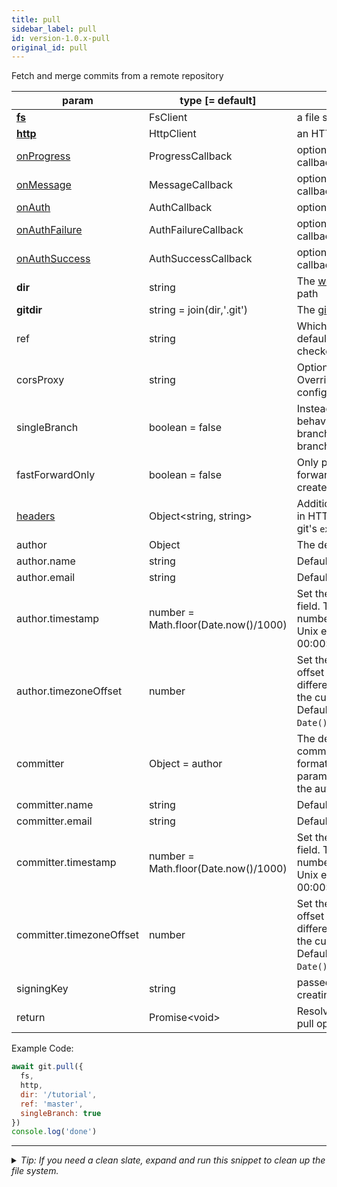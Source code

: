 ```yaml
---
title: pull
sidebar_label: pull
id: version-1.0.x-pull
original_id: pull
---
```


Fetch and merge commits from a remote repository

| param                            | type [= default]                     | description                                                                                                                                                   |
| -------------------------------- | ------------------------------------ | ------------------------------------------------------------------------------------------------------------------------------------------------------------- |
| [**fs**](./fs)                   | FsClient                             | a file system client                                                                                                                                          |
| [**http**](./http)               | HttpClient                           | an HTTP client                                                                                                                                                |
| [onProgress](./onProgress)       | ProgressCallback                     | optional progress event callback                                                                                                                              |
| [onMessage](./onMessage)         | MessageCallback                      | optional message event callback                                                                                                                               |
| [onAuth](./onAuth)               | AuthCallback                         | optional auth fill callback                                                                                                                                   |
| [onAuthFailure](./onAuthFailure) | AuthFailureCallback                  | optional auth rejected callback                                                                                                                               |
| [onAuthSuccess](./onAuthSuccess) | AuthSuccessCallback                  | optional auth approved callback                                                                                                                               |
| **dir**                          | string                               | The [working tree](dir-vs-gitdir.md) directory path                                                                                                           |
| **gitdir**                       | string = join(dir,'.git')            | The [git directory](dir-vs-gitdir.md) path                                                                                                                    |
| ref                              | string                               | Which branch to fetch. By default this is the currently checked out branch.                                                                                   |
| corsProxy                        | string                               | Optional [CORS proxy](https://www.npmjs.com/%40isomorphic-git/cors-proxy). Overrides value in repo config.                                                    |
| singleBranch                     | boolean = false                      | Instead of the default behavior of fetching all the branches, only fetch a single branch.                                                                     |
| fastForwardOnly                  | boolean = false                      | Only perform simple fast-forward merges. (Don't create merge commits.)                                                                                        |
| [headers](./headers)             | Object\<string, string\>             | Additional headers to include in HTTP requests, similar to git's `extraHeader` config                                                                         |
| author                           | Object                               | The details about the author.                                                                                                                                 |
| author.name                      | string                               | Default is `user.name` config.                                                                                                                                |
| author.email                     | string                               | Default is `user.email` config.                                                                                                                               |
| author.timestamp                 | number = Math.floor(Date.now()/1000) | Set the author timestamp field. This is the integer number of seconds since the Unix epoch (1970-01-01 00:00:00).                                             |
| author.timezoneOffset            | number                               | Set the author timezone offset field. This is the difference, in minutes, from the current timezone to UTC. Default is `(new Date()).getTimezoneOffset()`.    |
| committer                        | Object = author                      | The details about the commit committer, in the same format as the author parameter. If not specified, the author details are used.                            |
| committer.name                   | string                               | Default is `user.name` config.                                                                                                                                |
| committer.email                  | string                               | Default is `user.email` config.                                                                                                                               |
| committer.timestamp              | number = Math.floor(Date.now()/1000) | Set the committer timestamp field. This is the integer number of seconds since the Unix epoch (1970-01-01 00:00:00).                                          |
| committer.timezoneOffset         | number                               | Set the committer timezone offset field. This is the difference, in minutes, from the current timezone to UTC. Default is `(new Date()).getTimezoneOffset()`. |
| signingKey                       | string                               | passed to [commit](commit.md) when creating a merge commit                                                                                                    |
| return                           | Promise\<void\>                      | Resolves successfully when pull operation completes                                                                                                           |

Example Code:

```js live
await git.pull({
  fs,
  http,
  dir: '/tutorial',
  ref: 'master',
  singleBranch: true
})
console.log('done')
```


---

<details>
<summary><i>Tip: If you need a clean slate, expand and run this snippet to clean up the file system.</i></summary>

```js live
window.fs = new LightningFS('fs', { wipe: true })
window.pfs = window.fs.promises
console.log('done')
```
</details>

<script>
(function rewriteEditLink() {
  const el = document.querySelector('a.edit-page-link.button');
  if (el) {
    el.href = 'https://github.com/isomorphic-git/isomorphic-git/edit/master/src/api/pull.js';
  }
})();
</script>